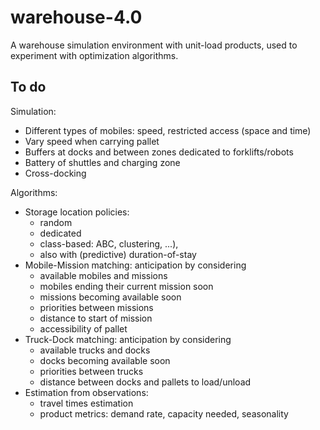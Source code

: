 # warehouse-4.0

A warehouse simulation environment with unit-load products, used to experiment with optimization algorithms.

## To do

Simulation:
- Different types of mobiles: speed, restricted access (space and time)
- Vary speed when carrying pallet
- Buffers at docks and between zones dedicated to forklifts/robots
- Battery of shuttles and charging zone
- Cross-docking

Algorithms:
- Storage location policies:
  - random
  - dedicated
  - class-based: ABC, clustering, ...),
  - also with (predictive) duration-of-stay
- Mobile-Mission matching: anticipation by considering
  - available mobiles and missions
  - mobiles ending their current mission soon
  - missions becoming available soon
  - priorities between missions
  - distance to start of mission
  - accessibility of pallet
- Truck-Dock matching: anticipation by considering
  - available trucks and docks
  - docks becoming available soon
  - priorities between trucks
  - distance between docks and pallets to load/unload
- Estimation from observations:
  - travel times estimation
  - product metrics: demand rate, capacity needed, seasonality
